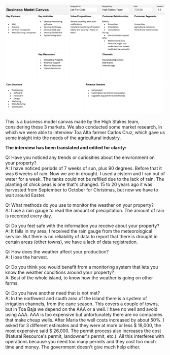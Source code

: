 ![Business Model Canvas](images/High_Stakes_BMC.jpg)

 This is a business model canvas made by the High Stakes team, considering these 3 markets. We also conducted some market research, in which we were able to interview Toa Alta farmer Carlos Cruz, which gave us some insight into the needs of the agricultural industry. 
 
 
**The interview has been translated and edited for clarity:**
 
 Q: Have you noticed any trends or curiosities about the environment on your property?\
A: I have noticed periods of 7 weeks of sun, plus 90 degrees. Before that it was 6 weeks of rain. Now we are in drought. I used a cistern and I ran out of water for a week. The tanks could not be refilled due to the lack of rain. The planting of chick peas is one that's changed. 15 to 20 years ago it was harvested from September to October for Christmas, but now we have to wait around Easter.

Q: What methods do you use to monitor the weather on your property?\
A: I use a rain gauge to read the amount of precipitation. The amount of rain is recorded every day.

Q: Do you feel safe with the information you receive about your property?\
A: It falls in my area, I received the rain gauge from the meteorological service. But there is no reliability of data to report that there is drought in certain areas (other towns), we have a lack of data registration.

Q: How does the weather affect your production?\
A: I lose the harvest.

Q: Do you think you would benefit from a monitoring system that lets you know the weather conditions around your property?\
A: Best of the whole island, to know how the weather is going on other farms.

Q: Do you have another need that is not met?\
A: In the northwest and south area of ​​the island there is a system of irrigation channels, from the cane season. This covers a couple of towns, but in Toa Baja we depend on the AAA or a well. I have no well and avoid using AAA. AAA is too expensive but unfortunately there are no companies that make cheap wells. After Maria the well costs increased by about 50%. I asked for 3 different estimates and they were at more or less $ 18,000, the most expensive said $ 26,000. The permit process also increases the cost (Natural Resource's permit, landowner's permit, etc.). All this interferes with operations because you need too many permits and they cost too much time and money. The government doesn't give much help either.
